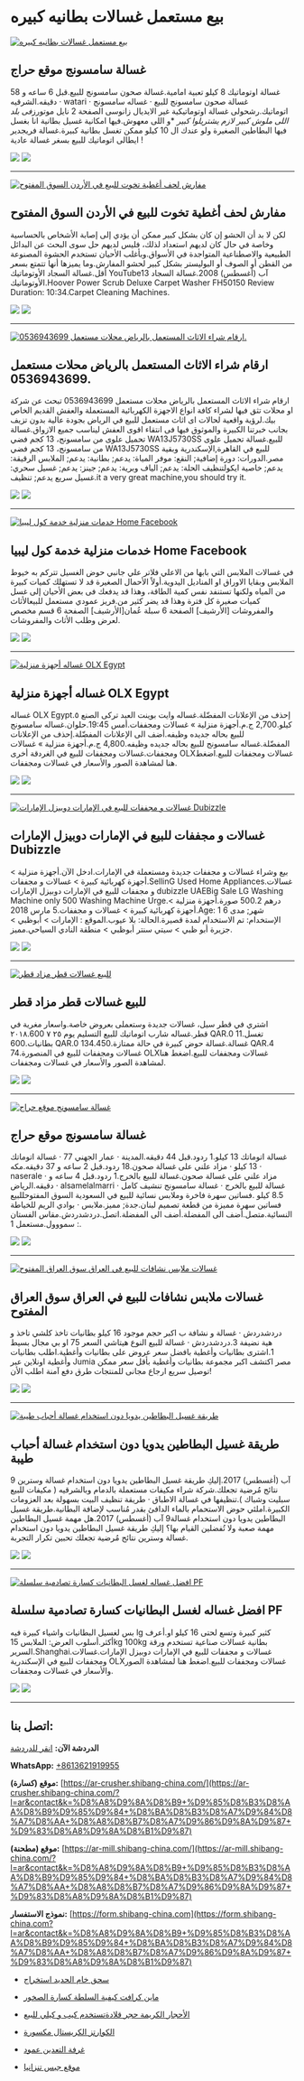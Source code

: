 # بيع مستعمل غسالات بطانيه كبيره

<a href="https://swt.shibang-china.com/?l=ar&img&k=%D8%A8%D9%8A%D8%B9+%D9%85%D8%B3%D8%AA%D8%B9%D9%85%D9%84+%D8%BA%D8%B3%D8%A7%D9%84%D8%A7%D8%AA+%D8%A8%D8%B7%D8%A7%D9%86%D9%8A%D9%87+%D9%83%D8%A8%D9%8A%D8%B1%D9%87" target="_blank">![بيع مستعمل غسالات بطانيه كبيره](http://static.shibang-china.com/all-800x300/1186.jpg)</a>

## غسالة سامسونج موقع حراج
غسالة اوتوماتيك 8 كيلو تعبية امامية.غسالة صحون سامسونج للبيع.قبل 6 ساعه و 58 دقيقه.الشرقيه &middot; watari &middot; غسالة صحون سامسونج للبيع &middot; غساله سامسونج اتوماتيك.رشحولى غسالة اوتوماتيكية غير الايديال زانوسى الصفحة 2 نايل موتورز*فى بلد اللى ملوش كبير لازم يشتريلوا كبير* *و اللى معهوش.فيها امكانية غسيل بطانية انا بغسل فيها البطاطين الصغيرة ولو عندك ال 10 كيلو ممكن تغسل بطانية كبيرة.غسالة فريجدير ايطالى اتوماتيك للبيع بسغر غسالة عادية !


<a href="https://whatsapp.shibangsoft.com/WhatsApp.php" target="_blank" title="WhatsApp">![](http://static.shibang-china.com/icon/whatsapp.png)</a> <a href="https://swt.shibang-china.com/?l=ar&icon&k=%D8%A8%D9%8A%D8%B9+%D9%85%D8%B3%D8%AA%D8%B9%D9%85%D9%84+%D8%BA%D8%B3%D8%A7%D9%84%D8%A7%D8%AA+%D8%A8%D8%B7%D8%A7%D9%86%D9%8A%D9%87+%D9%83%D8%A8%D9%8A%D8%B1%D9%87" target="_blank">![](http://static.shibang-china.com/icon/chat-ar.png)</a>

---

<a href="https://swt.shibang-china.com/?l=ar&img&k=%D8%A8%D9%8A%D8%B9+%D9%85%D8%B3%D8%AA%D8%B9%D9%85%D9%84+%D8%BA%D8%B3%D8%A7%D9%84%D8%A7%D8%AA+%D8%A8%D8%B7%D8%A7%D9%86%D9%8A%D9%87+%D9%83%D8%A8%D9%8A%D8%B1%D9%87" target="_blank">![مفارش لحف أغطية تخوت للبيع في الأردن السوق المفتوح](http://static.shibang-china.com/all-800x300/1190.jpg)</a>

## مفارش لحف أغطية تخوت للبيع في الأردن السوق المفتوح
لكن لا بد أن الحشو إن كان بشكل كبير ممكن أن يؤدي إلى إصابة الأشخاص بالحساسية وخاصة في حال كان لديهم استعداد لذلك، فليس لديهم حل سوى البحث عن البدائل الطبيعية والاصطناعية المتواجدة في الأسواق.وبأغلب الأحيان تستخدم الحشوة المصنوعة من القطن أو الصوف أو البوليستر بشكل كبير لحشو المفارش.وما يميزها أنها تتمتع بسعر أقل.غسالة السجاد الأوتوماتيك YouTube13 آب (أغسطس) 2008.غسالة السجاد الأوتوماتيك.Hoover Power Scrub Deluxe Carpet Washer FH50150 Review Duration: 10:34.Carpet Cleaning Machines.


<a href="https://whatsapp.shibangsoft.com/WhatsApp.php" target="_blank" title="WhatsApp">![](http://static.shibang-china.com/icon/whatsapp.png)</a> <a href="https://swt.shibang-china.com/?l=ar&icon&k=%D8%A8%D9%8A%D8%B9+%D9%85%D8%B3%D8%AA%D8%B9%D9%85%D9%84+%D8%BA%D8%B3%D8%A7%D9%84%D8%A7%D8%AA+%D8%A8%D8%B7%D8%A7%D9%86%D9%8A%D9%87+%D9%83%D8%A8%D9%8A%D8%B1%D9%87" target="_blank">![](http://static.shibang-china.com/icon/chat-ar.png)</a>

---

<a href="https://swt.shibang-china.com/?l=ar&img&k=%D8%A8%D9%8A%D8%B9+%D9%85%D8%B3%D8%AA%D8%B9%D9%85%D9%84+%D8%BA%D8%B3%D8%A7%D9%84%D8%A7%D8%AA+%D8%A8%D8%B7%D8%A7%D9%86%D9%8A%D9%87+%D9%83%D8%A8%D9%8A%D8%B1%D9%87" target="_blank">![ارقام شراء الاثاث المستعمل بالرياض محلات مستعمل 0536943699.](http://static.shibang-china.com/all-800x300/642.jpg)</a>

## ارقام شراء الاثاث المستعمل بالرياض محلات مستعمل 0536943699.
ارقام شراء الاثاث المستعمل بالرياض محلات مستعمل 0536943699 تبحث عن شركة او محلات تثق فيها لشراء كافة انواع الاجهزة الكهربائية المستعملة والعفش القديم الخاص بيك.لرؤية واقعية لحالات اى اثاث مستعمل للبيع في الرياض بجودة عالية بدون تزيف بجانب خبرتنا الكبيرة والموثوق فيها فى انتقاء اقوى العفش ليناسب جميع الازواق.غسالة تحميل علوى من سامسونج، 13 كجم فضي WA13J5730SS للبيع.غسالة تحميل علوى من سامسونج، 13 كجم فضي WA13J5730SS للبيع في القاهرة,الإسكندرية وبقية مصر.الدورات: دورة إضافية; النقع: موفر المياة: يدعم; بطانية: يدعم; الملابس الرقيقة: يدعم; خاصية ايكولتنظيف الحلة: يدعم; الياف وبرية: يدعم; جينز: يدعم; غسيل سحري: غسيل سريع يدعم; تنظيف.it a very great machine,you should try it.


<a href="https://whatsapp.shibangsoft.com/WhatsApp.php" target="_blank" title="WhatsApp">![](http://static.shibang-china.com/icon/whatsapp.png)</a> <a href="https://swt.shibang-china.com/?l=ar&icon&k=%D8%A8%D9%8A%D8%B9+%D9%85%D8%B3%D8%AA%D8%B9%D9%85%D9%84+%D8%BA%D8%B3%D8%A7%D9%84%D8%A7%D8%AA+%D8%A8%D8%B7%D8%A7%D9%86%D9%8A%D9%87+%D9%83%D8%A8%D9%8A%D8%B1%D9%87" target="_blank">![](http://static.shibang-china.com/icon/chat-ar.png)</a>

---

<a href="https://swt.shibang-china.com/?l=ar&img&k=%D8%A8%D9%8A%D8%B9+%D9%85%D8%B3%D8%AA%D8%B9%D9%85%D9%84+%D8%BA%D8%B3%D8%A7%D9%84%D8%A7%D8%AA+%D8%A8%D8%B7%D8%A7%D9%86%D9%8A%D9%87+%D9%83%D8%A8%D9%8A%D8%B1%D9%87" target="_blank">![خدمات منزلية خدمة كول ليبيا Home Facebook](http://static.shibang-china.com/all-800x300/747.jpg)</a>

## خدمات منزلية خدمة كول ليبيا Home Facebook
في غسالات الملابس التي بابها من الاعلي فلاتر علي جانبي حوض الغسيل تتركم به خيوط الملابس وبقايا الاوراق او المناديل اليدوية.أولاً الأحمال الصغيرة قد لا تستهلك كميات كبيرة من المياه ولكنها تستنفد نفس كمية الطاقة، وهذا قد يدفعك فى بعض الأحيان إلى غسل كميات صغيرة كل فترة وهذا قد يضر كثير من.فريز عمودي مستعمل للبيعالأثاث والمفروشات [الأرشيف] الصفحة 6 سبلة عُمان[الأرشيف] الصفحة 6 قسم مخصص لعرض وطلب الأثاث والمفروشات.


<a href="https://whatsapp.shibangsoft.com/WhatsApp.php" target="_blank" title="WhatsApp">![](http://static.shibang-china.com/icon/whatsapp.png)</a> <a href="https://swt.shibang-china.com/?l=ar&icon&k=%D8%A8%D9%8A%D8%B9+%D9%85%D8%B3%D8%AA%D8%B9%D9%85%D9%84+%D8%BA%D8%B3%D8%A7%D9%84%D8%A7%D8%AA+%D8%A8%D8%B7%D8%A7%D9%86%D9%8A%D9%87+%D9%83%D8%A8%D9%8A%D8%B1%D9%87" target="_blank">![](http://static.shibang-china.com/icon/chat-ar.png)</a>

---

<a href="https://swt.shibang-china.com/?l=ar&img&k=%D8%A8%D9%8A%D8%B9+%D9%85%D8%B3%D8%AA%D8%B9%D9%85%D9%84+%D8%BA%D8%B3%D8%A7%D9%84%D8%A7%D8%AA+%D8%A8%D8%B7%D8%A7%D9%86%D9%8A%D9%87+%D9%83%D8%A8%D9%8A%D8%B1%D9%87" target="_blank">![غساله أجهزة منزلية OLX Egypt](http://static.shibang-china.com/all-800x300/797.jpg)</a>

## غساله أجهزة منزلية OLX Egypt
غساله OLX Egypt.إحذف من الإعلانات المفضّلة.غساله وايت بوينت العبد تركى الصنع ٥ كيلو.2,700 ج.م.أجهزة منزلية » غسالات ومجففات.أمس 19:45.حلوان.غساله سامسونج للبيع بحاله جديده وظيفه.أضف الى الإعلانات المفضّلة.إحذف من الإعلانات المفضّلة.غساله سامسونج للبيع بحاله جديده وظيفه.4,800 ج.م.أجهزة منزلية » غسالات ومجففات.غسالات ومجففات للبيع في الغردقة أخرى OLXغسالات ومجففات للبيع.اضغط هنا لمشاهدة الصور والأسعار في غسالات ومجففات.


<a href="https://whatsapp.shibangsoft.com/WhatsApp.php" target="_blank" title="WhatsApp">![](http://static.shibang-china.com/icon/whatsapp.png)</a> <a href="https://swt.shibang-china.com/?l=ar&icon&k=%D8%A8%D9%8A%D8%B9+%D9%85%D8%B3%D8%AA%D8%B9%D9%85%D9%84+%D8%BA%D8%B3%D8%A7%D9%84%D8%A7%D8%AA+%D8%A8%D8%B7%D8%A7%D9%86%D9%8A%D9%87+%D9%83%D8%A8%D9%8A%D8%B1%D9%87" target="_blank">![](http://static.shibang-china.com/icon/chat-ar.png)</a>

---

<a href="https://swt.shibang-china.com/?l=ar&img&k=%D8%A8%D9%8A%D8%B9+%D9%85%D8%B3%D8%AA%D8%B9%D9%85%D9%84+%D8%BA%D8%B3%D8%A7%D9%84%D8%A7%D8%AA+%D8%A8%D8%B7%D8%A7%D9%86%D9%8A%D9%87+%D9%83%D8%A8%D9%8A%D8%B1%D9%87" target="_blank">![غسالات و مجففات للبيع في الإمارات دوبيزل الإمارات Dubizzle](http://static.shibang-china.com/all-800x300/133.jpg)</a>

## غسالات و مجففات للبيع في الإمارات دوبيزل الإمارات Dubizzle
بيع وشراء غسالات و مجففات جديدة ومستعملة في الإمارات.ادخل الآن.أجهزة منزلية &gt; أجهزة كهربائية كبيرة &gt; غسالات و مجففات.SellinG Used Home Appliances.غسالات و مجففات للبيع في الإمارات دوبيزل الإمارات dubizzle UAEBig Sale LG Washing Machine only 500 Washing Machine Urge.درهم 500.2 صورة.أجهزة منزلية &gt; أجهزة كهربائية كبيرة &gt; غسالات و مجففات.5 مارس 2018.Age: 1 6 شهر; مدى الإستخدام: تم الاستخدام لمدة قصيرة.الحالة: بلا عيوب.الموقع : الإمارات &gt; أبوظبي &gt; جزيرة أبو ظبي &gt; سيتي سنتر أبوظبي &gt; منطقة النادي السياحي.مميز.


<a href="https://whatsapp.shibangsoft.com/WhatsApp.php" target="_blank" title="WhatsApp">![](http://static.shibang-china.com/icon/whatsapp.png)</a> <a href="https://swt.shibang-china.com/?l=ar&icon&k=%D8%A8%D9%8A%D8%B9+%D9%85%D8%B3%D8%AA%D8%B9%D9%85%D9%84+%D8%BA%D8%B3%D8%A7%D9%84%D8%A7%D8%AA+%D8%A8%D8%B7%D8%A7%D9%86%D9%8A%D9%87+%D9%83%D8%A8%D9%8A%D8%B1%D9%87" target="_blank">![](http://static.shibang-china.com/icon/chat-ar.png)</a>

---

<a href="https://swt.shibang-china.com/?l=ar&img&k=%D8%A8%D9%8A%D8%B9+%D9%85%D8%B3%D8%AA%D8%B9%D9%85%D9%84+%D8%BA%D8%B3%D8%A7%D9%84%D8%A7%D8%AA+%D8%A8%D8%B7%D8%A7%D9%86%D9%8A%D9%87+%D9%83%D8%A8%D9%8A%D8%B1%D9%87" target="_blank">![للبيع غسالات قطر مزاد قطر](http://static.shibang-china.com/all-800x300/519.jpg)</a>

## للبيع غسالات قطر مزاد قطر
اشتري في قطر سيل، غسالات جديدة وستعملى بعروض خاصة.واسعار مغرية في قطر.غساله شارب اتوماتيك للبيع التسليم يوم ٢٥ ٧ ٢٠١٨.600 QAR.0 11.تغسل بطانيات.600 QAR.0 134.غسالة.غسالة حوض كبيرة في حالة ممتازة.450 QAR.4 74.غسالات ومجففات للبيع في المنصورة OLXغسالات ومجففات للبيع.اضغط هنا لمشاهدة الصور والأسعار في غسالات ومجففات.


<a href="https://whatsapp.shibangsoft.com/WhatsApp.php" target="_blank" title="WhatsApp">![](http://static.shibang-china.com/icon/whatsapp.png)</a> <a href="https://swt.shibang-china.com/?l=ar&icon&k=%D8%A8%D9%8A%D8%B9+%D9%85%D8%B3%D8%AA%D8%B9%D9%85%D9%84+%D8%BA%D8%B3%D8%A7%D9%84%D8%A7%D8%AA+%D8%A8%D8%B7%D8%A7%D9%86%D9%8A%D9%87+%D9%83%D8%A8%D9%8A%D8%B1%D9%87" target="_blank">![](http://static.shibang-china.com/icon/chat-ar.png)</a>

---

<a href="https://swt.shibang-china.com/?l=ar&img&k=%D8%A8%D9%8A%D8%B9+%D9%85%D8%B3%D8%AA%D8%B9%D9%85%D9%84+%D8%BA%D8%B3%D8%A7%D9%84%D8%A7%D8%AA+%D8%A8%D8%B7%D8%A7%D9%86%D9%8A%D9%87+%D9%83%D8%A8%D9%8A%D8%B1%D9%87" target="_blank">![غسالة سامسونج موقع حراج](http://static.shibang-china.com/all-800x300/612.jpg)</a>

## غسالة سامسونج موقع حراج
غسالة اتوماتك 13 كيلو.1 ردود.قبل 44 دقيقه.المدينة &middot; عمار الجهني 77 &middot; غسالة اتوماتك 13 كيلو &middot; مزاد علني على غسالة صحون.18 ردود.قبل 2 ساعه و 37 دقيقه.مكه &middot; naserale &middot; مزاد علني على غسالة صحون.غسالة للبيع بالخرج.1 ردود.قبل 4 ساعه و دقيقه.الرياض &middot; alsamelalmarri &middot; غسالة للبيع بالخرج &middot; غسالة سامسونج تنشيف كامل 8.5 كيلو .فساتين سهرة فاخرة وملابس نسائية للبيع في السعودية السوق المفتوحللبيع فساتين سهرة مميزة من قطعة تصميم لبنان.جدة; مميز.ملابس &middot; بوادي الريم للخياطة النسائية.متصل.أضف الى المفضلة.أضف الى المفضلة.اتصل.دردشدردش.مقاس الفستان : سمووول.مستعمل 1.


<a href="https://whatsapp.shibangsoft.com/WhatsApp.php" target="_blank" title="WhatsApp">![](http://static.shibang-china.com/icon/whatsapp.png)</a> <a href="https://swt.shibang-china.com/?l=ar&icon&k=%D8%A8%D9%8A%D8%B9+%D9%85%D8%B3%D8%AA%D8%B9%D9%85%D9%84+%D8%BA%D8%B3%D8%A7%D9%84%D8%A7%D8%AA+%D8%A8%D8%B7%D8%A7%D9%86%D9%8A%D9%87+%D9%83%D8%A8%D9%8A%D8%B1%D9%87" target="_blank">![](http://static.shibang-china.com/icon/chat-ar.png)</a>

---

<a href="https://swt.shibang-china.com/?l=ar&img&k=%D8%A8%D9%8A%D8%B9+%D9%85%D8%B3%D8%AA%D8%B9%D9%85%D9%84+%D8%BA%D8%B3%D8%A7%D9%84%D8%A7%D8%AA+%D8%A8%D8%B7%D8%A7%D9%86%D9%8A%D9%87+%D9%83%D8%A8%D9%8A%D8%B1%D9%87" target="_blank">![غسالات ملابس نشافات للبيع في العراق سوق العراق المفتوح](http://static.shibang-china.com/all-800x300/184.jpg)</a>

## غسالات ملابس نشافات للبيع في العراق سوق العراق المفتوح
دردشدردش &middot; غسالة و نشافة ب اكبر حجم موجود 16 كيلو بطانيات تاخذ كلشي تاخذ و هية نضيفة 3.دردشدردش &middot; غسالة للبيع النوع هيتاشي السعر 75 او بي مجال بسيط 1.اشترى بطانيات وأغطية بافضل سعر عروض على بطانيات وأغطية.اطلب بطانيات وأغطية اونلاين عبر Jumia مصر اكتشف اكبر مجموعة بطانيات وأغطية بأقل سعر ممكن توصيل سريع ارجاع مجانى للمنتجات طرق دفع آمنة اطلب الأن!


<a href="https://whatsapp.shibangsoft.com/WhatsApp.php" target="_blank" title="WhatsApp">![](http://static.shibang-china.com/icon/whatsapp.png)</a> <a href="https://swt.shibang-china.com/?l=ar&icon&k=%D8%A8%D9%8A%D8%B9+%D9%85%D8%B3%D8%AA%D8%B9%D9%85%D9%84+%D8%BA%D8%B3%D8%A7%D9%84%D8%A7%D8%AA+%D8%A8%D8%B7%D8%A7%D9%86%D9%8A%D9%87+%D9%83%D8%A8%D9%8A%D8%B1%D9%87" target="_blank">![](http://static.shibang-china.com/icon/chat-ar.png)</a>

---

<a href="https://swt.shibang-china.com/?l=ar&img&k=%D8%A8%D9%8A%D8%B9+%D9%85%D8%B3%D8%AA%D8%B9%D9%85%D9%84+%D8%BA%D8%B3%D8%A7%D9%84%D8%A7%D8%AA+%D8%A8%D8%B7%D8%A7%D9%86%D9%8A%D9%87+%D9%83%D8%A8%D9%8A%D8%B1%D9%87" target="_blank">![طريقة غسيل البطاطين يدويا دون استخدام غسالة أحباب طيبة](http://static.shibang-china.com/all-800x300/1166.jpg)</a>

## طريقة غسيل البطاطين يدويا دون استخدام غسالة أحباب طيبة
9 آب (أغسطس) 2017.إليكِ طريقة غسيل البطاطين يدويا دون استخدام غسالة وسترين نتائج مُرضية تجعلك.شركة شراء مكيفات مستعملة بالدمام وبالشرقيه ( مكيفات للبيع سبليت وشباك ).تنظيفها في غسالة الاطباق &middot; طريقة تنظيف البيت بسهولة بعد العزومات الكبيرة.املئي حوض الاستحمام بالماء الدافئ بقدر مُناسب لإضافة البطانية.طريقة غسيل البطاطين يدويا دون استخدام غسالة9 آب (أغسطس) 2017.هل مهمة غسيل البطاطين مهمة صعبة ولا تُفضلين القيام بها؟ إليكِ طريقة غسيل البطاطين يدويا دون استخدام غسالة وسترين نتائج مُرضية تجعلك تحبين تكرار التجربة.


<a href="https://whatsapp.shibangsoft.com/WhatsApp.php" target="_blank" title="WhatsApp">![](http://static.shibang-china.com/icon/whatsapp.png)</a> <a href="https://swt.shibang-china.com/?l=ar&icon&k=%D8%A8%D9%8A%D8%B9+%D9%85%D8%B3%D8%AA%D8%B9%D9%85%D9%84+%D8%BA%D8%B3%D8%A7%D9%84%D8%A7%D8%AA+%D8%A8%D8%B7%D8%A7%D9%86%D9%8A%D9%87+%D9%83%D8%A8%D9%8A%D8%B1%D9%87" target="_blank">![](http://static.shibang-china.com/icon/chat-ar.png)</a>

---

<a href="https://swt.shibang-china.com/?l=ar&img&k=%D8%A8%D9%8A%D8%B9+%D9%85%D8%B3%D8%AA%D8%B9%D9%85%D9%84+%D8%BA%D8%B3%D8%A7%D9%84%D8%A7%D8%AA+%D8%A8%D8%B7%D8%A7%D9%86%D9%8A%D9%87+%D9%83%D8%A8%D9%8A%D8%B1%D9%87" target="_blank">![افضل غساله لغسل البطانيات كسارة تصادمية سلسلة PF](http://static.shibang-china.com/all-800x300/1340.jpg)</a>

## افضل غساله لغسل البطانيات كسارة تصادمية سلسلة PF
بس لغسيل البطانيات واشياء كبيرة فيه lg كثير كبيرة وتسع لحتى 16 كيلو او.أعرف أكثر.أسلوب العرض: الملابس 15kg 100kg بطانية غسالات صناعية تستخدم ورقة السرير.Shanghai.غسالات و مجففات للبيع في الإمارات دوبيزل الإمارات.غسالات ومجففات للبيع في الإسكندرية OLXغسالات ومجففات للبيع.اضغط هنا لمشاهدة الصور والأسعار في غسالات ومجففات.


<a href="https://whatsapp.shibangsoft.com/WhatsApp.php" target="_blank" title="WhatsApp">![](http://static.shibang-china.com/icon/whatsapp.png)</a> <a href="https://swt.shibang-china.com/?l=ar&icon&k=%D8%A8%D9%8A%D8%B9+%D9%85%D8%B3%D8%AA%D8%B9%D9%85%D9%84+%D8%BA%D8%B3%D8%A7%D9%84%D8%A7%D8%AA+%D8%A8%D8%B7%D8%A7%D9%86%D9%8A%D9%87+%D9%83%D8%A8%D9%8A%D8%B1%D9%87" target="_blank">![](http://static.shibang-china.com/icon/chat-ar.png)</a>

---
## اتصل بنا:

**الدردشة الآن:** [انقر للدردشة](https://swt.shibang-china.com?l=ar&contact&k=%D8%A8%D9%8A%D8%B9+%D9%85%D8%B3%D8%AA%D8%B9%D9%85%D9%84+%D8%BA%D8%B3%D8%A7%D9%84%D8%A7%D8%AA+%D8%A8%D8%B7%D8%A7%D9%86%D9%8A%D9%87+%D9%83%D8%A8%D9%8A%D8%B1%D9%87)

**WhatsApp:**  [+8613621919955](https://whatsapp.shibangsoft.com/WhatsApp.php)

**موقع (كسارة):** [https://ar-crusher.shibang-china.com/](https://ar-crusher.shibang-china.com/?l=ar&contact&k=%D8%A8%D9%8A%D8%B9+%D9%85%D8%B3%D8%AA%D8%B9%D9%85%D9%84+%D8%BA%D8%B3%D8%A7%D9%84%D8%A7%D8%AA+%D8%A8%D8%B7%D8%A7%D9%86%D9%8A%D9%87+%D9%83%D8%A8%D9%8A%D8%B1%D9%87)

**موقع (مطحنة):** [https://ar-mill.shibang-china.com/](https://ar-mill.shibang-china.com/?l=ar&contact&k=%D8%A8%D9%8A%D8%B9+%D9%85%D8%B3%D8%AA%D8%B9%D9%85%D9%84+%D8%BA%D8%B3%D8%A7%D9%84%D8%A7%D8%AA+%D8%A8%D8%B7%D8%A7%D9%86%D9%8A%D9%87+%D9%83%D8%A8%D9%8A%D8%B1%D9%87)

**نموذج الاستفسار:** [https://form.shibang-china.com](https://form.shibang-china.com?l=ar&contact&k=%D8%A8%D9%8A%D8%B9+%D9%85%D8%B3%D8%AA%D8%B9%D9%85%D9%84+%D8%BA%D8%B3%D8%A7%D9%84%D8%A7%D8%AA+%D8%A8%D8%B7%D8%A7%D9%86%D9%8A%D9%87+%D9%83%D8%A8%D9%8A%D8%B1%D9%87)

* [سحق خام الحديد استخراج](../34/%D8%B3%D8%AD%D9%82%20%D8%AE%D8%A7%D9%85%20%D8%A7%D9%84%D8%AD%D8%AF%D9%8A%D8%AF%20%D8%A7%D8%B3%D8%AA%D8%AE%D8%B1%D8%A7%D8%AC.md)

* [ماين كرافت كيفية السلطة كسارة الصخور](../32/%D9%85%D8%A7%D9%8A%D9%86%20%D9%83%D8%B1%D8%A7%D9%81%D8%AA%20%D9%83%D9%8A%D9%81%D9%8A%D8%A9%20%D8%A7%D9%84%D8%B3%D9%84%D8%B7%D8%A9%20%D9%83%D8%B3%D8%A7%D8%B1%D8%A9%20%D8%A7%D9%84%D8%B5%D8%AE%D9%88%D8%B1.md)

* [الأحجار الكريمة حجر قلادة﻿تستخدم كيب و كيلي للبيع](../31/%D8%A7%D9%84%D8%A3%D8%AD%D8%AC%D8%A7%D8%B1%20%D8%A7%D9%84%D9%83%D8%B1%D9%8A%D9%85%D8%A9%20%D8%AD%D8%AC%D8%B1%20%D9%82%D9%84%D8%A7%D8%AF%D8%A9%EF%BB%BF%D8%AA%D8%B3%D8%AA%D8%AE%D8%AF%D9%85%20%D9%83%D9%8A%D8%A8%20%D9%88%20%D9%83%D9%8A%D9%84%D9%8A%20%D9%84%D9%84%D8%A8%D9%8A%D8%B9.md)

* [الكوارتز الكريستال مكسورة](../34/%D8%A7%D9%84%D9%83%D9%88%D8%A7%D8%B1%D8%AA%D8%B2%20%D8%A7%D9%84%D9%83%D8%B1%D9%8A%D8%B3%D8%AA%D8%A7%D9%84%20%D9%85%D9%83%D8%B3%D9%88%D8%B1%D8%A9.md)

* [غرفة التعدين عمود](../34/%D8%BA%D8%B1%D9%81%D8%A9%20%D8%A7%D9%84%D8%AA%D8%B9%D8%AF%D9%8A%D9%86%20%D8%B9%D9%85%D9%88%D8%AF.md)

* [موقع جبس تنزانيا](../31/%D9%85%D9%88%D9%82%D8%B9%20%D8%AC%D8%A8%D8%B3%20%D8%AA%D9%86%D8%B2%D8%A7%D9%86%D9%8A%D8%A7.md)
